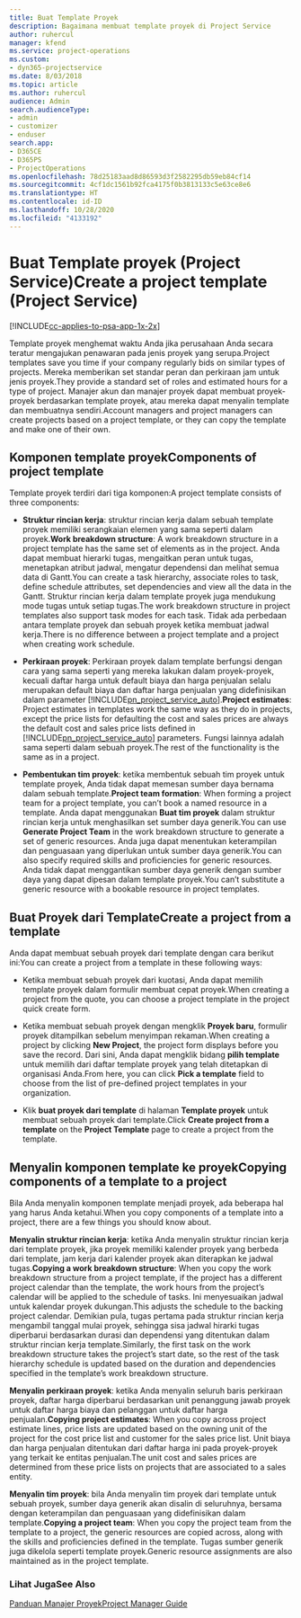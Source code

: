 ```yaml
---
title: Buat Template Proyek
description: Bagaimana membuat template proyek di Project Service
author: ruhercul
manager: kfend
ms.service: project-operations
ms.custom:
- dyn365-projectservice
ms.date: 8/03/2018
ms.topic: article
ms.author: ruhercul
audience: Admin
search.audienceType:
- admin
- customizer
- enduser
search.app:
- D365CE
- D365PS
- ProjectOperations
ms.openlocfilehash: 78d25183aad8d86593d3f2582295db59eb84cf14
ms.sourcegitcommit: 4cf1dc1561b92fca4175f0b3813133c5e63ce8e6
ms.translationtype: HT
ms.contentlocale: id-ID
ms.lasthandoff: 10/28/2020
ms.locfileid: "4133192"
---
```

# <a name="create-a-project-template-project-service"></a><span data-ttu-id="a0a0b-103">Buat Template proyek (Project Service)</span><span class="sxs-lookup"><span data-stu-id="a0a0b-103">Create a project template (Project Service)</span></span>

[!INCLUDE[cc-applies-to-psa-app-1x-2x](../includes/cc-applies-to-psa-app-1x-2x.md)]

<span data-ttu-id="a0a0b-104">Template proyek menghemat waktu Anda jika perusahaan Anda secara teratur mengajukan penawaran pada jenis proyek yang serupa.</span><span class="sxs-lookup"><span data-stu-id="a0a0b-104">Project templates save you time if your company regularly bids on similar types of projects.</span></span> <span data-ttu-id="a0a0b-105">Mereka memberikan set standar peran dan perkiraan jam untuk jenis proyek.</span><span class="sxs-lookup"><span data-stu-id="a0a0b-105">They provide a standard set of roles and estimated hours for a type of project.</span></span> <span data-ttu-id="a0a0b-106">Manajer akun dan manajer proyek dapat membuat proyek-proyek berdasarkan template proyek, atau mereka dapat menyalin template dan membuatnya sendiri.</span><span class="sxs-lookup"><span data-stu-id="a0a0b-106">Account managers and project managers can create projects based on a project template, or they can copy the template and make one of their own.</span></span>  
  
## <a name="components-of-project-template"></a><span data-ttu-id="a0a0b-107">Komponen template proyek</span><span class="sxs-lookup"><span data-stu-id="a0a0b-107">Components of project template</span></span>
 <span data-ttu-id="a0a0b-108">Template proyek terdiri dari tiga komponen:</span><span class="sxs-lookup"><span data-stu-id="a0a0b-108">A project template consists of three components:</span></span>  
  
- <span data-ttu-id="a0a0b-109">**Struktur rincian kerja**: struktur rincian kerja dalam sebuah template proyek memiliki serangkaian elemen yang sama seperti dalam proyek.</span><span class="sxs-lookup"><span data-stu-id="a0a0b-109">**Work breakdown structure**: A work breakdown structure in a project template has the same set of elements as in the project.</span></span> <span data-ttu-id="a0a0b-110">Anda dapat membuat hierarki tugas, mengaitkan peran untuk tugas, menetapkan atribut jadwal, mengatur dependensi dan melihat semua data di Gantt.</span><span class="sxs-lookup"><span data-stu-id="a0a0b-110">You can create a task hierarchy, associate roles to task, define schedule attributes, set dependencies and view all the data in the Gantt.</span></span> <span data-ttu-id="a0a0b-111">Struktur rincian kerja dalam template proyek juga mendukung mode tugas untuk setiap tugas.</span><span class="sxs-lookup"><span data-stu-id="a0a0b-111">The work breakdown structure in project templates also support task modes for each task.</span></span> <span data-ttu-id="a0a0b-112">Tidak ada perbedaan antara template proyek dan sebuah proyek ketika membuat jadwal kerja.</span><span class="sxs-lookup"><span data-stu-id="a0a0b-112">There is no difference between a project template and a project when creating work schedule.</span></span>  
  
- <span data-ttu-id="a0a0b-113">**Perkiraan proyek**: Perkiraan proyek dalam template berfungsi dengan cara yang sama seperti yang mereka lakukan dalam proyek-proyek, kecuali daftar harga untuk default biaya dan harga penjualan selalu merupakan default biaya dan daftar harga penjualan yang didefinisikan dalam parameter [!INCLUDE[pn_project_service_auto](../includes/pn-project-service-auto.md)].</span><span class="sxs-lookup"><span data-stu-id="a0a0b-113">**Project estimates**: Project estimates in templates work the same way as they do in projects, except the price lists for defaulting the cost and sales prices are always the default cost and sales price lists defined in [!INCLUDE[pn_project_service_auto](../includes/pn-project-service-auto.md)] parameters.</span></span> <span data-ttu-id="a0a0b-114">Fungsi lainnya adalah sama seperti dalam sebuah proyek.</span><span class="sxs-lookup"><span data-stu-id="a0a0b-114">The rest of the functionality is the same as in a project.</span></span>  
  
- <span data-ttu-id="a0a0b-115">**Pembentukan tim proyek**: ketika membentuk sebuah tim proyek untuk template proyek, Anda tidak dapat memesan sumber daya bernama dalam sebuah template.</span><span class="sxs-lookup"><span data-stu-id="a0a0b-115">**Project team formation**: When forming a project team for a project template, you can’t book a named resource in a template.</span></span> <span data-ttu-id="a0a0b-116">Anda dapat menggunakan **Buat tim proyek** dalam struktur rincian kerja untuk menghasilkan set sumber daya generik.</span><span class="sxs-lookup"><span data-stu-id="a0a0b-116">You can use **Generate Project Team** in the work breakdown structure to generate a set of generic resources.</span></span> <span data-ttu-id="a0a0b-117">Anda juga dapat menentukan keterampilan dan penguasaan yang diperlukan untuk sumber daya generik.</span><span class="sxs-lookup"><span data-stu-id="a0a0b-117">You can also specify required skills and proficiencies for generic resources.</span></span> <span data-ttu-id="a0a0b-118">Anda tidak dapat menggantikan sumber daya generik dengan sumber daya yang dapat dipesan dalam template proyek.</span><span class="sxs-lookup"><span data-stu-id="a0a0b-118">You can’t substitute a generic resource with a bookable resource in project templates.</span></span>  
  
## <a name="create-a-project-from-a-template"></a><span data-ttu-id="a0a0b-119">Buat Proyek dari Template</span><span class="sxs-lookup"><span data-stu-id="a0a0b-119">Create a project from a template</span></span>  
 <span data-ttu-id="a0a0b-120">Anda dapat membuat sebuah proyek dari template dengan cara berikut ini:</span><span class="sxs-lookup"><span data-stu-id="a0a0b-120">You can create a project from a template in these following ways:</span></span>  
  
-   <span data-ttu-id="a0a0b-121">Ketika membuat sebuah proyek dari kuotasi, Anda dapat memilih template proyek dalam formulir membuat cepat proyek.</span><span class="sxs-lookup"><span data-stu-id="a0a0b-121">When creating a project from the quote, you can choose a project template in the project quick create form.</span></span>  
  
-   <span data-ttu-id="a0a0b-122">Ketika membuat sebuah proyek dengan mengklik **Proyek baru**, formulir proyek ditampilkan sebelum menyimpan rekaman.</span><span class="sxs-lookup"><span data-stu-id="a0a0b-122">When creating a project by clicking **New Project**, the project form displays before you save the record.</span></span> <span data-ttu-id="a0a0b-123">Dari sini, Anda dapat mengklik bidang **pilih template** untuk memilih dari daftar template proyek yang telah ditetapkan di organisasi Anda.</span><span class="sxs-lookup"><span data-stu-id="a0a0b-123">From here, you can click **Pick a template** field to choose from the list of pre-defined project templates in your organization.</span></span>  
  
-   <span data-ttu-id="a0a0b-124">Klik **buat proyek dari template** di halaman **Template proyek** untuk membuat sebuah proyek dari template.</span><span class="sxs-lookup"><span data-stu-id="a0a0b-124">Click **Create project from a template** on the **Project Template** page to create a project from the template.</span></span>  
  
## <a name="copying-components-of-a-template-to-a-project"></a><span data-ttu-id="a0a0b-125">Menyalin komponen template ke proyek</span><span class="sxs-lookup"><span data-stu-id="a0a0b-125">Copying components of a template to a project</span></span>  
 <span data-ttu-id="a0a0b-126">Bila Anda menyalin komponen template menjadi proyek, ada beberapa hal yang harus Anda ketahui.</span><span class="sxs-lookup"><span data-stu-id="a0a0b-126">When you copy components of a template into a project, there are a few things you should know about.</span></span>  
  
 <span data-ttu-id="a0a0b-127">**Menyalin struktur rincian kerja**: ketika Anda menyalin struktur rincian kerja dari template proyek, jika proyek memiliki kalender proyek yang berbeda dari template, jam kerja dari kalender proyek akan diterapkan ke jadwal tugas.</span><span class="sxs-lookup"><span data-stu-id="a0a0b-127">**Copying a work breakdown structure**: When you copy the work breakdown structure from a project template, if the project has a different project calendar than the template, the work hours from the project’s calendar will be applied to the schedule of tasks.</span></span> <span data-ttu-id="a0a0b-128">Ini menyesuaikan jadwal untuk kalendar proyek dukungan.</span><span class="sxs-lookup"><span data-stu-id="a0a0b-128">This adjusts the schedule to the backing project calendar.</span></span> <span data-ttu-id="a0a0b-129">Demikian pula, tugas pertama pada struktur rincian kerja mengambil tanggal mulai proyek, sehingga sisa jadwal hirarki tugas diperbarui berdasarkan durasi dan dependensi yang ditentukan dalam struktur rincian kerja template.</span><span class="sxs-lookup"><span data-stu-id="a0a0b-129">Similarly, the first task on the work breakdown structure takes the project’s start date, so the rest of the task hierarchy schedule is updated based on the duration and dependencies specified in the template’s work breakdown structure.</span></span>  
  
 <span data-ttu-id="a0a0b-130">**Menyalin perkiraan proyek**: ketika Anda menyalin seluruh baris perkiraan proyek, daftar harga diperbarui berdasarkan unit penanggung jawab proyek untuk daftar harga biaya dan pelanggan untuk daftar harga penjualan.</span><span class="sxs-lookup"><span data-stu-id="a0a0b-130">**Copying project estimates**: When you copy across project estimate lines, price lists are updated based on the owning unit of the project for the cost price list and customer for the sales price list.</span></span> <span data-ttu-id="a0a0b-131">Unit biaya dan harga penjualan ditentukan dari daftar harga ini pada proyek-proyek yang terkait ke entitas penjualan.</span><span class="sxs-lookup"><span data-stu-id="a0a0b-131">The unit cost and sales prices are determined from these price lists on projects that are associated to a sales entity.</span></span>  
  
 <span data-ttu-id="a0a0b-132">**Menyalin tim proyek**: bila Anda menyalin tim proyek dari template untuk sebuah proyek, sumber daya generik akan disalin di seluruhnya, bersama dengan keterampilan dan penguasaan yang didefinisikan dalam template.</span><span class="sxs-lookup"><span data-stu-id="a0a0b-132">**Copying a project team**: When you copy the project team from the template to a project, the generic resources are copied across, along with the skills and proficiencies defined in the template.</span></span> <span data-ttu-id="a0a0b-133">Tugas sumber generik juga dikelola seperti template proyek.</span><span class="sxs-lookup"><span data-stu-id="a0a0b-133">Generic resource assignments are also maintained as in the project template.</span></span>  
  
### <a name="see-also"></a><span data-ttu-id="a0a0b-134">Lihat Juga</span><span class="sxs-lookup"><span data-stu-id="a0a0b-134">See Also</span></span>  
 [<span data-ttu-id="a0a0b-135">Panduan Manajer Proyek</span><span class="sxs-lookup"><span data-stu-id="a0a0b-135">Project Manager Guide</span></span>](../psa/project-manager-guide.md)
